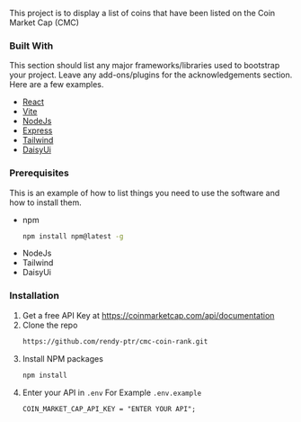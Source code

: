 This project is to display a list of coins that have been listed on the Coin Market Cap (CMC)
 ### Built With

This section should list any major frameworks/libraries used to bootstrap your project. Leave any add-ons/plugins for the acknowledgements section. Here are a few examples.

- [React](https://react.dev)
- [Vite](https://vitejs.dev/)
- [NodeJs](https://nodejs.org/en)
- [Express](https://expressjs.com/)
- [Tailwind](https://tailwindcss.com/)
- [DaisyUi](https://daisyui.com/)
 ### Prerequisites

This is an example of how to list things you need to use the software and how to install them.

- npm
  ```sh
  npm install npm@latest -g
  ```
- NodeJs
- Tailwind
- DaisyUi
 ### Installation



1. Get a free API Key at https://coinmarketcap.com/api/documentation
2. Clone the repo
   ```sh
   https://github.com/rendy-ptr/cmc-coin-rank.git
   ```
3. Install NPM packages
   ```sh
   npm install
   ```
4. Enter your API in `.env` For Example `.env.example`
   ```
   COIN_MARKET_CAP_API_KEY = "ENTER YOUR API";
   ```
